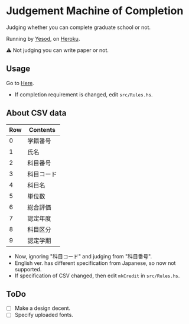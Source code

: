 # Judgement Machine of Completion

Judging whether you can complete graduate school or not.

Running by [Yesod](https://www.yesodweb.com/), on [Heroku](https://jp.heroku.com/).

:warning: Not judging you can write paper or not.

## Usage

Go to [Here](https://shuryo-judge.herokuapp.com/).

- If completion requirement is changed, edit `src/Rules.hs`.

## About CSV data

| Row | Contents   |
|-----|------------|
|  0  | 学籍番号   |
|  1  | 氏名       |
|  2  | 科目番号   |
|  3  | 科目コード |
|  4  | 科目名     |
|  5  | 単位数     |
|  6  | 総合評価   |
|  7  | 認定年度   |
|  8  | 科目区分   |
|  9  | 認定学期   |

- Now, ignoring "科目コード" and judging from "科目番号".
- English ver. has different specification from Japanese, so now not supported.
- If specification of CSV changed, then edit `mkCredit` in `src/Rules.hs`.

## ToDo

- [ ] Make a design decent.
- [ ] Specify uploaded fonts.